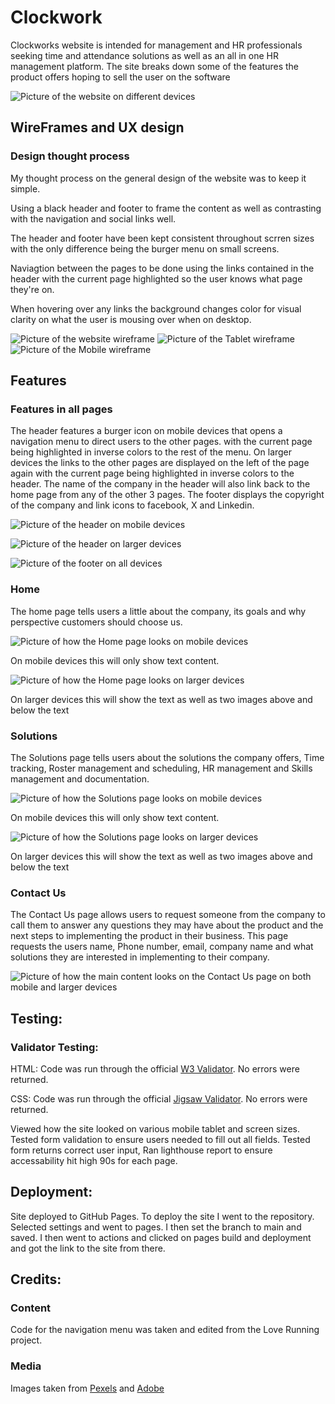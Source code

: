# Clockwork 

Clockworks website is intended for management and HR professionals seeking time and attendance solutions as well as an all in one HR management platform. 
The site breaks down some of the features the product offers hoping to sell the user on the software

![Picture of the website on different devices](/assets/images/responsive-design.jpg)

## WireFrames and UX design

### Design thought process
My thought process on the general design of the website was to keep it simple. 

Using a black header and footer to frame the content as well as contrasting with the navigation and social links well. 

The header and footer have been kept consistent throughout scrren sizes with the only difference being the burger menu on small screens. 

Naviagtion between the pages to be done using the links contained in the header with the current page highlighted so the user knows what page they're on.

When hovering over any links the background changes color for visual clarity on what the user is mousing over when on desktop. 

![Picture of the website wireframe](/assets/images/pp1-website-view.png)
![Picture of the Tablet wireframe](/assets/images/pp1-tablet-view.png)
![Picture of the Mobile wireframe](/assets/images/pp1-smartphone-view.png)
## Features

### Features in all pages
The header features a burger icon on mobile devices that opens a navigation menu to direct users to the other pages. with the current page being highlighted in inverse colors to the rest of the menu.
On larger devices the links to the other pages are displayed on the left of the page again with the current page being highlighted in inverse colors to the header. 
The name of the company in the header will also link back to the home page from any of the other 3 pages. 
The footer displays the copyright of the company and link icons to facebook, X and Linkedin.

![Picture of the header on mobile devices](/assets/images/mobile-header.jpg)

![Picture of the header on larger devices](/assets/images/large-header.jpg)

![Picture of the footer on all devices](/assets/images/footer.jpg)


### Home 
The home page tells users a little about the company, its goals and why perspective customers should choose us. 

![Picture of how the Home page looks on mobile devices](/assets/images/mhome.jpg)

On mobile devices this will only show text content.

![Picture of how the Home page looks on larger devices](/assets/images/thome.jpg)

On larger devices this will show the text as well as two images above and below the text

### Solutions
The Solutions page tells users about the solutions the company offers, Time tracking, Roster management and scheduling, HR management and Skills management and documentation. 

![Picture of how the Solutions page looks on mobile devices](/assets/images/msolutions.jpg)

On mobile devices this will only show text content.

![Picture of how the Solutions page looks on larger devices](/assets/images/tsolutions.jpg)

On larger devices this will show the text as well as two images above and below the text

### Contact Us
The Contact Us page allows users to request someone from the company to call them to answer any questions they may have about the product and the next steps to implementing the product in their business.
This page requests the users name, Phone number, email, company name and what solutions they are interested in implementing to their company.  

![Picture of how the main content looks on the Contact Us page on both mobile and larger devices](/assets/images/mcontact.jpg)

## Testing: 

### Validator Testing: 
HTML: Code was run through the official [W3 Validator](https://validator.w3.org/nu/). No errors were returned. 

CSS: Code was run through the official [Jigsaw Validator](https://jigsaw.w3.org/css-validator/). No errors were returned. 


Viewed how the site looked on various mobile tablet and screen sizes. 
Tested form validation to ensure users needed to fill out all fields. 
Tested form returns correct user input, 
Ran lighthouse report to ensure accessability hit high 90s for each page. 

## Deployment: 
Site deployed to GitHub Pages. 
To deploy the site I went to the repository. 
Selected settings and went to pages. 
I then set the branch to main and saved. 
I then went to actions and clicked on pages build and deployment and got the link to the site from there. 

## Credits: 
### Content
Code for the navigation menu was taken and edited from the Love Running project. 

### Media 
Images taken from [Pexels](https://www.pexels.com/) and [Adobe](https://stock.adobe.com/ie/)